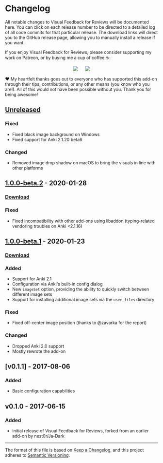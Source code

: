 # Changelog

All notable changes to Visual Feedback for Reviews will be documented here. You can click on each release number to be directed to a detailed log of all code commits for that particular release. The download links will direct you to the GitHub release page, allowing you to manually install a release if you want.

If you enjoy Visual Feedback for Reviews, please consider supporting my work on Patreon, or by buying me a cup of coffee :coffee::

<p align="center">
<a href="https://www.patreon.com/glutanimate" rel="nofollow" title="Support me on Patreon 😄"><img src="https://glutanimate.com/logos/patreon_button.svg"></a>      <a href="https://ko-fi.com/X8X0L4YV" rel="nofollow" title="Buy me a coffee 😊"><img src="https://glutanimate.com/logos/kofi_button.svg"></a>
</p>

:heart: My heartfelt thanks goes out to everyone who has supported this add-on through their tips, contributions, or any other means (you know who you are!). All of this would not have been possible without you. Thank you for being awesome!

## [Unreleased]

### Fixed

- Fixed black image background on Windows
- Fixed support for Anki 2.1.20 beta6

### Changed

- Removed image drop shadow on macOS to bring the visuals in line with other platforms

## [1.0.0-beta.2] - 2020-01-28

### [Download](https://github.com/glutanimate/review-feedback/releases/tag/v1.0.0-beta.2)

### Fixed

- Fixed incompatibility with other add-ons using libaddon (typing-related vendoring troubles on Anki <2.1.16)

## [1.0.0-beta.1] - 2020-01-23

### [Download](https://github.com/glutanimate/review-feedback/releases/tag/v1.0.0-beta.1)

### Added

- Support for Anki 2.1
- Configuration via Anki's built-in config dialog
- New `imageSet` option, providing the ability to quickly switch between different image sets
- Support for installing additional image sets via the `user_files` directory

### Fixed

- Fixed off-center image position (thanks to @zavarka for the report)

### Changed

- Dropped Anki 2.0 support
- Mostly rewrote the add-on

## [v0.1.1] - 2017-08-06

### Added

- Basic configuration capabilities

## v0.1.0 - 2017-06-15

### Added

- Initial release of Visual Feedback for Reviews, forked from an earlier add-on by nest0r/Ja-Dark

[Unreleased]: https://github.com/glutanimate/review-feedback/compare/v1.0.0-beta.2...HEAD
[1.0.0-beta.2]: https://github.com/glutanimate/review-feedback/compare/v1.0.0-beta.1...v1.0.0-beta.2
[1.0.0-beta.1]: https://github.com/glutanimate/review-feedback/compare/v0.1.1...v1.0.0-beta.1
[0.1.1]: https://github.com/glutanimate/anjoy/releases/tag/v0.1.1

-----

The format of this file is based on [Keep a Changelog](https://keepachangelog.com/en/1.0.0/), and this project adheres to [Semantic Versioning](https://semver.org/spec/v2.0.0.html).